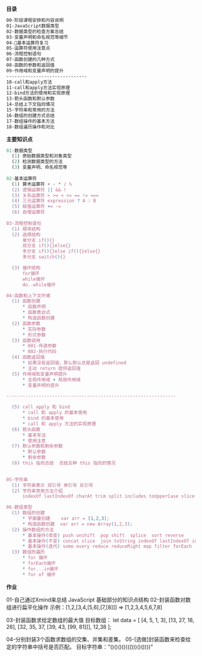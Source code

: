 **目录**

```bash
00-阶段课程安排和内容说明
01-JavaScript数据类型
02-数据类型的检查方案总结
03-变量声明和命名规范等细节
04-基本运算符复习
05-运算符使用注意点
06-流程控制语句
07-函数创建的几种方式
08-函数的参数和返回值
09-作用域和变量声明的提升
------------------------------
10-call和apply方法
11-call和apply方法实现原理
12-bind方法的使用和实现原理
13-箭头函数和默认参数
14-总结上下文指向情况
15-字符串和常用的方法
16-数组的创建方式总结
17-数组操作的基本方法
18-数组遍历操作和对比

```

**主要知识点**
```javascript
01-数据类型
  (1) 原始数据类型和对象类型
  (2) 检测数据类型的方法
  (3) 变量声明、命名规范等
  
02-基本运算符
  (1) 算术运算符 + - * / %
  (2) 逻辑运算符 || && !
  (3) 关系运算符 > >= < <= == != === 
  (4) 三元运算符 expression ? A : B
  (5) 赋值运算符 += -=
  (6) 自增运算符 
  
03-流程控制语句
  (1) 顺序结构
  (2) 选择结构
      单分支 if(){}
      双分支 if(){}else{}
      多分支 if(){}else if(){}else{}
      多分支 switch(){}

  (3) 循环结构
      for循环
      while循环
      do..while循环

04-函数和上下文环境
  (1) 函数创建
      * 函数声明
      * 函数表达式
      * 构造函数创建
  (2) 函数参数
      * 实际参数  
      * 形式参数
  (3) 函数调用
      * 001-传递参数
      * 002-执行代码
  (4) 函数返回值
      * 如果没有返回值，那么默认总是返回 undefined
      * 主动 return 提供返回值
  (5) 作用域和变量声明提升
      * 全局作用域 + 局部作用域
      * 变量声明的提升

---------------------------------------------------------------

  (5) call apply 和 bind 
      * call 和 apply 的基本使用
      * bind 的基本使用
      * call 和 apply 方法的实现原理
  (6) 箭头函数
      * 基本写法
      * 使用注意
  (7) 默认参数和剩余参数
      * 默认参数
      * 剩余参数
  (8) this 指向总结  总结五种 this 指向的情况

  
05-字符串
  (1) 字符串表示 双引号 单引号 反引号
  (2) 字符串常用方法介绍
      indexOf lastIndexOf charAt trim split includes toUpperCase slice 等

06-数组类型
  (1) 数组的创建
      * 字面量创建    var arr = [1,2,3];
      * 构造函数创建  var arr = new Array(1,2,3);
  (2) 操作数组的方法
      * 基本操作(改变) push unshift  pop shift  splice  sort reverse 
      * 基本操作(不变) concat slice  join toString indexOf lastIndexOf includes
      * 基本操作(迭代) some every reduce reduceRight map filter forEach
  (3) 数组的遍历
      * for 循环
      * forEach循环
      * for...in循环
      * for of 循环
```

**作业**

01-自己通过Xmind来总结 JavaScript 基础部分的知识点结构
02-封装函数对数组进行扁平化操作
    示例：[1,2,[3,4,[5,6],[7,[8]]] => [1,2,3,4,5,6,7,8]

03-封装函数求给定数组的最大值
    目标数组：
    let data = [
            [4, 5, 1, 3],
            [13, 27, 18, 26],
            [32, 35, 37, [39, 43, [99, 81]]],
            12,38
    ];

04-分别封装3个函数求数组的交集、并集和差集。
05-[选做]封装函数来检查给定的字符串中括号是否匹配。
    目标字符串："()()()()((()))()())))"
